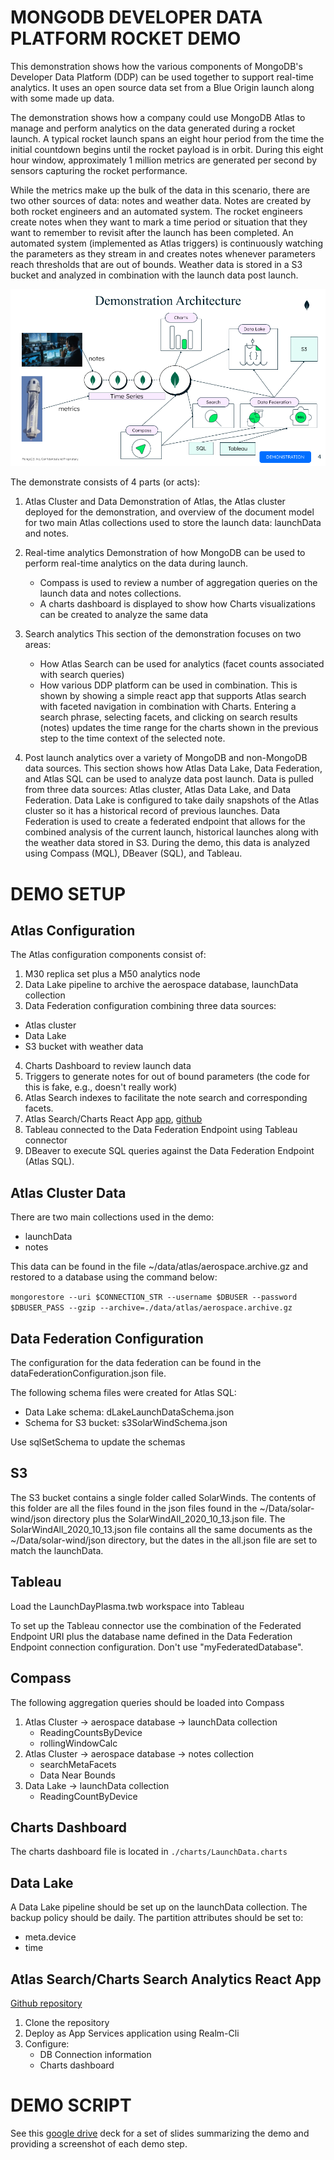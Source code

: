 # MONGODB DEVELOPER DATA PLATFORM ROCKET DEMO

This demonstration shows how the various components of MongoDB's
Developer Data Platform (DDP) can be used together to support real-time
analytics. It uses an open source data set from a Blue Origin launch
along with some made up data.

The demonstration shows how a company could use MongoDB Atlas to
manage and perform analytics on the data generated during a rocket
launch. A typical rocket launch spans an eight hour period from the
time the initial countdown begins until the rocket payload is in
orbit. During this eight hour window, approximately 1 million metrics
are generated per second by sensors capturing the rocket
performance. 

While the metrics make up the bulk of the data in this scenario, there
are two other sources of data: notes and weather data. Notes are
created by both rocket engineers and an automated system. The rocket
engineers create notes when they want to mark a time period or
situation that they want to remember to revisit after the launch has
been completed. An automated system (implemented as Atlas triggers) is
continuously watching the parameters as they stream in and creates
notes whenever parameters reach thresholds that are out of
bounds. Weather data is stored in a S3 bucket and analyzed in
combination with the launch data post launch.

![Demonstration Architecture](./images/demoArchitecture.png)

The demonstrate consists of 4 parts (or acts):

1. Atlas Cluster and Data
   Demonstration of Atlas, the Atlas cluster deployed for the
   demonstration, and overview of the document model for two main
   Atlas collections used to store the launch data: launchData and notes.
   
2. Real-time analytics
   Demonstration of how MongoDB can be used to perform real-time
   analytics on the data during launch. 
    * Compass is used to review a number of aggregation queries on the launch data and notes
      collections. 
    * A charts dashboard is displayed to show how Charts visualizations can
	  be created to analyze the same data
	  
3. Search analytics
   This section of the demonstration focuses on two areas:
    * How Atlas Search can be used for analytics (facet
      counts associated with search queries)
	* How various DDP platform can be used in combination. This is
      shown by showing a simple react app that supports Atlas search
      with faceted navigation in combination with Charts. Entering a
      search phrase, selecting facets, and clicking on search results
      (notes) updates the time range for the charts shown in the
      previous step to the time context of the selected note.
	  
4. Post launch analytics over a variety of MongoDB and non-MongoDB
   data sources.
   This section shows how Atlas Data Lake, Data Federation, and Atlas
   SQL can be used to analyze data post launch. Data is pulled from
   three data sources: Atlas cluster, Atlas Data Lake, and Data
   Federation. Data Lake is configured to take daily snapshots of the
   Atlas cluster so it has a historical record of previous
   launches. Data Federation is used to create a federated endpoint
   that allows for the combined analysis of the current launch,
   historical launches along with the weather data stored in
   S3. During the demo, this data is analyzed using Compass (MQL),
   DBeaver (SQL), and Tableau.
   




# DEMO SETUP

## Atlas Configuration

The Atlas configuration components consist of:

1. M30 replica set plus a M50 analytics node
2. Data Lake pipeline to archive the aerospace database, launchData collection
3. Data Federation configuration combining three data sources:
  * Atlas cluster
  * Data Lake
  * S3 bucket with weather data
4. Charts Dashboard to review launch data
5. Triggers to generate notes for out of bound parameters (the code for this is fake, e.g., doesn't really work)
6. Atlas Search indexes to facilitate the note search and corresponding facets.
7. Atlas Search/Charts React App [app](https://runkel-rfv-demo-tyypa.mongodbstitch.com), [github](https://github.com/ranfysvalle02/reactivesearch-mdb)
8. Tableau connected to the Data Federation Endpoint using Tableau connector
9. DBeaver to execute SQL queries against the Data Federation Endpoint
   (Atlas SQL).
  

## Atlas Cluster Data
There are two main collections used in the demo:

* launchData
* notes

This data can be found in the file ~/data/atlas/aerospace.archive.gz and restored to a database using the command below:

```mongorestore --uri $CONNECTION_STR --username $DBUSER --password $DBUSER_PASS --gzip --archive=./data/atlas/aerospace.archive.gz```

## Data Federation Configuration

The configuration for the data federation can be found in the dataFederationConfiguration.json file.

The following schema files were created for Atlas SQL:

- Data Lake schema: dLakeLaunchDataSchema.json
- Schema for S3 bucket: s3SolarWindSchema.json

Use sqlSetSchema to update the schemas

## S3

The S3 bucket contains a single folder called SolarWinds. The contents of this folder are all the files found in the json files found in the ~/Data/solar-wind/json directory plus the SolarWindAll_2020_10_13.json file. The SolarWindAll_2020_10_13.json file contains all the same documents as the ~/Data/solar-wind/json directory, but the dates in the all.json file are set to match the launchData.


## Tableau
Load the LaunchDayPlasma.twb workspace into Tableau

To set up the Tableau connector use the combination of the Federated Endpoint URI plus the database name defined in the Data Federation Endpoint connection configuration. Don't use "myFederatedDatabase".

## Compass

The following aggregation queries should be loaded into Compass

1. Atlas Cluster -> aerospace database -> launchData collection
   * ReadingCountsByDevice
   * rollingWindowCalc
2. Atlas Cluster -> aerospace database -> notes collection
   * searchMetaFacets
   * Data Near Bounds
3. Data Lake -> launchData collection
   * ReadingCountByDevice

## Charts Dashboard
The charts dashboard file is located in `./charts/LaunchData.charts`

## Data Lake

A Data Lake pipeline should be set up on the launchData collection. The backup policy should be daily. The partition attributes should be set to:
  * meta.device
  * time


## Atlas Search/Charts Search Analytics React App

[Github repository](https://github.com/ranfysvalle02/reactivesearch-mdb)

1. Clone the repository
2. Deploy as App Services application using Realm-Cli
3. Configure:
   - DB Connection information
   - Charts dashboard

# DEMO SCRIPT

See this [google drive](https://docs.google.com/presentation/d/1dNBiLadWn2thuiVTlG62leawAoE-QEDBHUJlMr-7fSo/edit?usp=sharing) deck for a set of slides summarizing the demo and providing a screenshot of each demo step.

